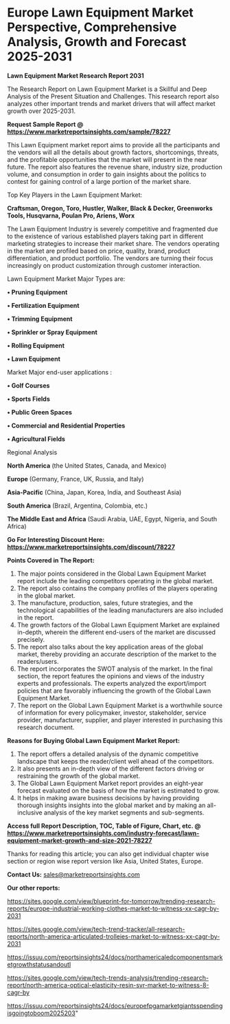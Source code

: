 # Europe Lawn Equipment Market Perspective, Comprehensive Analysis, Growth and Forecast 2025-2031

<strong>Lawn Equipment Market Research Report 2031</strong>

The Research Report on Lawn Equipment Market is a Skillful and Deep Analysis of the Present Situation and Challenges. This research report also analyzes other important trends and market drivers that will affect market growth over 2025-2031.

<strong>Request Sample Report @ <a href=https://www.marketreportsinsights.com/sample/78227>https://www.marketreportsinsights.com/sample/78227</a></strong>

This Lawn Equipment market report aims to provide all the participants and the vendors will all the details about growth factors, shortcomings, threats, and the profitable opportunities that the market will present in the near future. The report also features the revenue share, industry size, production volume, and consumption in order to gain insights about the politics to contest for gaining control of a large portion of the market share.

Top Key Players in the Lawn Equipment Market:

<strong>Craftsman, Oregon, Toro, Hustler, Walker, Black & Decker, Greenworks Tools, Husqvarna, Poulan Pro, Ariens, Worx</strong>

The Lawn Equipment Industry is severely competitive and fragmented due to the existence of various established players taking part in different marketing strategies to increase their market share. The vendors operating in the market are profiled based on price, quality, brand, product differentiation, and product portfolio. The vendors are turning their focus increasingly on product customization through customer interaction.

Lawn Equipment Market Major Types are:

<strong>• Pruning Equipment

• Fertilization Equipment

• Trimming Equipment

• Sprinkler or Spray Equipment

• Rolling Equipment

• Lawn Equipment</strong>

Market Major end-user applications :

<strong>• Golf Courses

• Sports Fields

• Public Green Spaces

• Commercial and Residential Properties

• Agricultural Fields</strong>

Regional Analysis

</u><strong><b>North America</b></strong> (the United States, Canada, and Mexico)

<strong><b>Europe </b></strong>(Germany, France, UK, Russia, and Italy)

<strong><b>Asia-Pacific</b></strong> (China, Japan, Korea, India, and Southeast Asia)

<strong><b>South America</b></strong> (Brazil, Argentina, Colombia, etc.)

<strong><b>The Middle East and Africa</b></strong> (Saudi Arabia, UAE, Egypt, Nigeria, and South Africa)

<strong>Go For Interesting Discount Here: <a href=https://www.marketreportsinsights.com/discount/78227>https://www.marketreportsinsights.com/discount/78227</a></strong>

<strong>Points Covered in The Report:</strong>
<ol>
  <li>The major points considered in the Global Lawn Equipment Market report include the leading competitors operating in the global market.</li>
  <li>The report also contains the company profiles of the players operating in the global market.</li>
  <li>The manufacture, production, sales, future strategies, and the technological capabilities of the leading manufacturers are also included in the report.</li>
  <li>The growth factors of the Global Lawn Equipment Market are explained in-depth, wherein the different end-users of the market are discussed precisely.</li>
  <li>The report also talks about the key application areas of the global market, thereby providing an accurate description of the market to the readers/users.</li>
  <li>The report incorporates the SWOT analysis of the market. In the final section, the report features the opinions and views of the industry experts and professionals. The experts analyzed the export/import policies that are favorably influencing the growth of the Global Lawn Equipment Market.</li>
  <li>The report on the Global Lawn Equipment Market is a worthwhile source of information for every policymaker, investor, stakeholder, service provider, manufacturer, supplier, and player interested in purchasing this research document.</li>
</ol>
<strong>Reasons for Buying Global Lawn Equipment Market Report:</strong>

<ol>
  <li>The report offers a detailed analysis of the dynamic competitive landscape that keeps the reader/client well ahead of the competitors.</li>
  <li>It also presents an in-depth view of the different factors driving or restraining the growth of the global market.</li>
  <li>The Global Lawn Equipment Market report provides an eight-year forecast evaluated on the basis of how the market is estimated to grow.</li>
  <li>It helps in making aware business decisions by having providing thorough insights insights into the global market and by making an all-inclusive analysis of the key market segments and sub-segments.</li>
</ol>
<strong>Access full Report Description, TOC, Table of Figure, Chart, etc. @ <a href=https://www.marketreportsinsights.com/industry-forecast/lawn-equipment-market-growth-and-size-2021-78227>https://www.marketreportsinsights.com/industry-forecast/lawn-equipment-market-growth-and-size-2021-78227</a></strong>


Thanks for reading this article; you can also get individual chapter wise section or region wise report version like Asia, United States, Europe.

<strong>Contact Us:</strong>
sales@marketreportsinsights.com

<strong>Our other reports:</strong>

<a href=https://sites.google.com/view/blueprint-for-tomorrow/trending-research-reports/europe-industrial-working-clothes-market-to-witness-xx-cagr-by-2031>https://sites.google.com/view/blueprint-for-tomorrow/trending-research-reports/europe-industrial-working-clothes-market-to-witness-xx-cagr-by-2031</a>

<a href=https://sites.google.com/view/tech-trend-tracker/all-research-reports/north-america-articulated-trolleies-market-to-witness-xx-cagr-by-2031>https://sites.google.com/view/tech-trend-tracker/all-research-reports/north-america-articulated-trolleies-market-to-witness-xx-cagr-by-2031</a>

<a href=https://issuu.com/reportsinsights24/docs/northamericaledcomponentsmarketgrowthstatusandoutl>https://issuu.com/reportsinsights24/docs/northamericaledcomponentsmarketgrowthstatusandoutl</a>

<a href=https://sites.google.com/view/tech-trends-analysis/trending-research-report/north-america-optical-elasticity-resin-svr-market-to-witness-8-cagr-by>https://sites.google.com/view/tech-trends-analysis/trending-research-report/north-america-optical-elasticity-resin-svr-market-to-witness-8-cagr-by</a>

<a href=https://issuu.com/reportsinsights24/docs/europefpgamarketgiantsspendingisgoingtoboom2025203>https://issuu.com/reportsinsights24/docs/europefpgamarketgiantsspendingisgoingtoboom2025203</a>"
